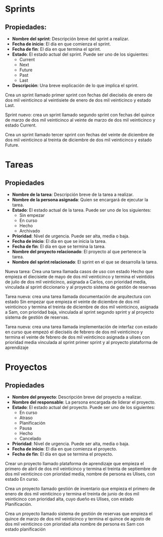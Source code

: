 # Sprints

## Propiedades:
- **Nombre del sprint**: Descripción breve del sprint a realizar.
- **Fecha de inicio**: El día en que comienza el sprint.
- **Fecha de fin**: El día en que termina el sprint.
- **Estado**: El estado actual del sprint. Puede ser uno de los siguientes:
  - Current
  - Next
  - Future
  - Past
  - Last
- **Descripción**: Una breve explicación de lo que implica el sprint.


Crea un sprint llamado primer sprint con fechas del dieciséis de enero de dos mil veinticinco al veintisiete de enero de dos mil veinticinco y estado Last.

Sprint nuevo: crea un sprint llamado segundo sprint con fechas del quince de marzo de dos mil veinticinco al veinte de marzo de dos mil veinticinco y estado Current.

Crea un sprint llamado tercer sprint con fechas del veinte de diciembre de dos mil veinticinco al treinta de diciembre de dos mil veinticinco y estado Future.

# Tareas

## Propiedades
- **Nombre de la tarea**: Descripción breve de la tarea a realizar.
- **Nombre de la persona asignada**: Quien se encargará de ejecutar la tarea.
- **Estado**: El estado actual de la tarea. Puede ser uno de los siguientes:
  - Sin empezar
  - En curso
  - Hecho
  - Archivado
- **Prioridad**: Nivel de urgencia. Puede ser alta, media o baja.
- **Fecha de inicio**: El día en que se inicia la tarea.
- **Fecha de fin**: El día en que se termina la tarea.
- **Nombre del proyecto relacionado**: El proyecto al que pertenece la tarea.
- **Nombre del sprint relacionado**: El sprint en el que se desarrolla la tarea.


Nueva tarea: Crea una tarea llamada casos de uso con estado Hecho que empieza el diecisiete de mayo de dos mil veinticinco y termina el veintidós de julio de dos mil veinticinco, asignada a Carlos, con prioridad media, vinculada al sprint diccionario y al proyecto sistema de gestión de reservas

Tarea nueva: crea una tarea llamada documentación de arquitectura con estado Sin empezar que empieza el veinte de diciembre de dos mil veinticinco y termina el treinta de diciembre de dos mil veinticinco, asignada a Sam, con prioridad baja, vinculada al sprint segundo sprint y al proyecto sistema de gestión de reservas.

Tarea nueva: crea una tarea llamada implementación de interfaz con estado en curso que empezó el dieciséis de febrero de dos mil veinticinco y termina el veinte de febrero de dos mil veinticinco asignada a ulises con prioridad media vinculada al sprint primer sprint y al proyecto plataforma de aprendizaje

# Proyectos

## Propiedades
- **Nombre del proyecto**: Descripción breve del proyecto a realizar.
- **Nombre del responsable**: La persona encargada de liderar el proyecto.
- **Estado**: El estado actual del proyecto. Puede ser uno de los siguientes:
  - En curso
  - Atraso
  - Planificación
  - Pausa
  - Hecho
  - Cancelado
- **Prioridad**: Nivel de urgencia. Puede ser alta, media o baja.
- **Fecha de inicio**: El día en que comienza el proyecto.
- **Fecha de fin**: El día en que se termina el proyecto.

Crear un proyecto llamado plataforma de aprendizaje que empieza el primero de abril de dos mil veinticinco y termina el treinta de septiembre de dos mil veinticinco con prioridad media, nombre de persona es Ulises, con estado En curso.

Crea un proyecto llamado gestión de inventario que empieza el primero de enero de dos mil veinticinco y termina el treinta de junio de dos mil veinticinco con prioridad alta, cuyo dueño es Ulises, con estado Planificación.

Crea un proyecto llamado sistema de gestión de reservas que empieza el quince de marzo de dos mil veinticinco y termina el quince de agosto de dos mil veinticinco con prioridad alta nombre de persona es Sam con estado planificación

